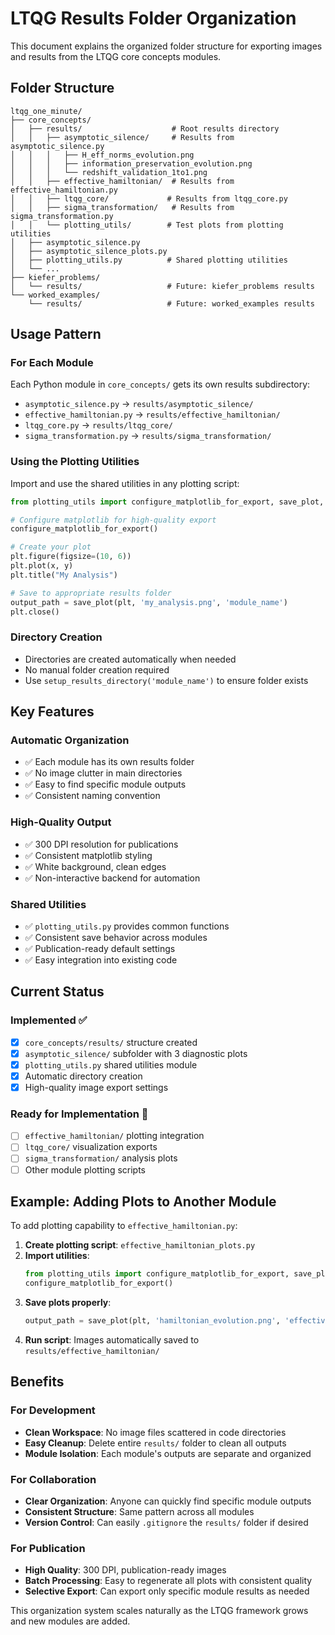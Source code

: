 # LTQG Results Folder Organization

This document explains the organized folder structure for exporting images and results from the LTQG core concepts modules.

## Folder Structure

```
ltqg_one_minute/
├── core_concepts/
│   ├── results/                    # Root results directory
│   │   ├── asymptotic_silence/     # Results from asymptotic_silence.py
│   │   │   ├── H_eff_norms_evolution.png
│   │   │   ├── information_preservation_evolution.png
│   │   │   └── redshift_validation_1to1.png
│   │   ├── effective_hamiltonian/  # Results from effective_hamiltonian.py
│   │   ├── ltqg_core/             # Results from ltqg_core.py
│   │   ├── sigma_transformation/   # Results from sigma_transformation.py
│   │   └── plotting_utils/        # Test plots from plotting utilities
│   ├── asymptotic_silence.py
│   ├── asymptotic_silence_plots.py
│   ├── plotting_utils.py          # Shared plotting utilities
│   └── ...
├── kiefer_problems/
│   └── results/                   # Future: kiefer_problems results
└── worked_examples/
    └── results/                   # Future: worked_examples results
```

## Usage Pattern

### For Each Module
Each Python module in `core_concepts/` gets its own results subdirectory:
- `asymptotic_silence.py` → `results/asymptotic_silence/`
- `effective_hamiltonian.py` → `results/effective_hamiltonian/`
- `ltqg_core.py` → `results/ltqg_core/`
- `sigma_transformation.py` → `results/sigma_transformation/`

### Using the Plotting Utilities

Import and use the shared utilities in any plotting script:

```python
from plotting_utils import configure_matplotlib_for_export, save_plot, setup_results_directory

# Configure matplotlib for high-quality export
configure_matplotlib_for_export()

# Create your plot
plt.figure(figsize=(10, 6))
plt.plot(x, y)
plt.title("My Analysis")

# Save to appropriate results folder
output_path = save_plot(plt, 'my_analysis.png', 'module_name')
plt.close()
```

### Directory Creation
- Directories are created automatically when needed
- No manual folder creation required
- Use `setup_results_directory('module_name')` to ensure folder exists

## Key Features

### Automatic Organization
- ✅ Each module has its own results folder
- ✅ No image clutter in main directories
- ✅ Easy to find specific module outputs
- ✅ Consistent naming convention

### High-Quality Output
- ✅ 300 DPI resolution for publications
- ✅ Consistent matplotlib styling
- ✅ White background, clean edges
- ✅ Non-interactive backend for automation

### Shared Utilities
- ✅ `plotting_utils.py` provides common functions
- ✅ Consistent save behavior across modules
- ✅ Publication-ready default settings
- ✅ Easy integration into existing code

## Current Status

### Implemented ✅
- [x] `core_concepts/results/` structure created
- [x] `asymptotic_silence/` subfolder with 3 diagnostic plots
- [x] `plotting_utils.py` shared utilities module
- [x] Automatic directory creation
- [x] High-quality image export settings

### Ready for Implementation 🔄
- [ ] `effective_hamiltonian/` plotting integration
- [ ] `ltqg_core/` visualization exports
- [ ] `sigma_transformation/` analysis plots
- [ ] Other module plotting scripts

## Example: Adding Plots to Another Module

To add plotting capability to `effective_hamiltonian.py`:

1. **Create plotting script**: `effective_hamiltonian_plots.py`
2. **Import utilities**:
   ```python
   from plotting_utils import configure_matplotlib_for_export, save_plot
   configure_matplotlib_for_export()
   ```
3. **Save plots properly**:
   ```python
   output_path = save_plot(plt, 'hamiltonian_evolution.png', 'effective_hamiltonian')
   ```
4. **Run script**: Images automatically saved to `results/effective_hamiltonian/`

## Benefits

### For Development
- **Clean Workspace**: No image files scattered in code directories
- **Easy Cleanup**: Delete entire `results/` folder to clean all outputs
- **Module Isolation**: Each module's outputs are separate and organized

### For Collaboration
- **Clear Organization**: Anyone can quickly find specific module outputs
- **Consistent Structure**: Same pattern across all modules
- **Version Control**: Can easily `.gitignore` the `results/` folder if desired

### For Publication
- **High Quality**: 300 DPI, publication-ready images
- **Batch Processing**: Easy to regenerate all plots with consistent quality
- **Selective Export**: Can export only specific module results as needed

This organization system scales naturally as the LTQG framework grows and new modules are added.